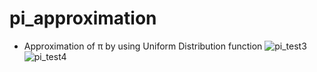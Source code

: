 # pi_approximation
- Approximation of π by using Uniform Distribution function
![pi_test3](https://user-images.githubusercontent.com/78803735/131898558-a88415ea-5ac2-49b3-855c-e0087e56f68f.jpg)
![pi_test4](https://user-images.githubusercontent.com/78803735/131898562-95d7fa25-15f8-42c9-8f4e-62960e0a9fb6.jpg)


